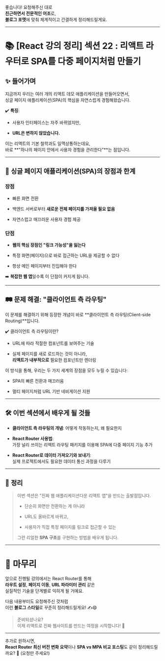 좋습니다! 요청해주신 대로  
**친근하면서 전문적인 어조**로,  
**블로그 포맷**에 맞춰 체계적이고 간결하게 정리해드릴게요.

---

# 📚 [React 강의 정리] 섹션 22 : 리액트 라우터로 SPA를 다중 페이지처럼 만들기

## ✨ 들어가며

지금까지 우리는 여러 개의 리액트 데모 애플리케이션을 만들어오면서,  
싱글 페이지 애플리케이션(SPA)의 핵심을 자연스럽게 경험해왔습니다.

✔️ **특징**:

- 사용자 인터페이스는 자주 바뀌었지만,
    
- **URL은 변하지 않았습니다.**
    

이는 리액트의 기본 철학과도 일맥상통하는데요,  
바로 **"하나의 페이지 안에서 사용자 경험을 관리한다"**는 점입니다.

---

## 🚀 싱글 페이지 애플리케이션(SPA)의 장점과 한계

### 장점

- 빠른 화면 전환
    
- 백엔드 서버로부터 **새로운 전체 페이지를 가져올 필요 없음**
    
- 자연스럽고 매끄러운 사용자 경험 제공
    

### 단점

- **웹의 핵심 장점인 "링크 가능성"을 잃는다**
    
- 특정 화면(페이지)으로 바로 접근하는 URL을 제공할 수 없다
    
- 항상 메인 페이지부터 진입해야 한다
    

➡️ **복잡한 웹 앱**일수록 이 단점이 커지게 됩니다.

---

## 🛤️ 문제 해결: "클라이언트 측 라우팅"

이 문제를 해결하기 위해 등장한 개념이 바로 **클라이언트 측 라우팅(Client-side Routing)**입니다.

✔️ 클라이언트 측 라우팅이란?

- URL에 따라 적절한 컴포넌트를 보여주는 기술
    
- 실제 페이지를 새로 로드하는 것이 아니라,  
    **리액트가 내부적으로** 필요한 컴포넌트만 렌더링
    

이 방식을 통해, 우리는 두 가지 세계의 장점을 모두 누릴 수 있습니다:

- SPA의 빠른 전환과 매끄러움
    
- 멀티 페이지처럼 URL 기반 네비게이션 지원
    

---

## 🛠️ 이번 섹션에서 배우게 될 것들

- **클라이언트 측 라우팅의 개념**: 어떻게 작동하는지, 왜 필요한지
    
- **React Router 사용법**:  
    가장 널리 쓰이는 리액트 라우팅 패키지를 이용해 SPA에 다중 페이지 기능 추가
    
- **React Router로 데이터 가져오기와 보내기**:  
    실제 프로젝트에서도 필요한 데이터 통신 과정을 다루기
    

---

## 📌 정리

> 이번 섹션은 "진짜 웹 애플리케이션다운 리액트 앱"을 만드는 출발점입니다.
> 
> - 단순히 화면만 전환하는 게 아니라
>     
> - URL도 올바르게 바뀌고,
>     
> - 사용자가 직접 특정 페이지를 링크로 접근할 수 있는
>     
> 
> 그런 리얼한 **SPA 구조**를 구현하는 방법을 배우게 됩니다.

---

# 🎯 마무리

앞으로 진행될 강의에서는 React Router를 통해  
**라우트 설정**, **페이지 이동**, **URL 파라미터 관리** 같은  
실질적인 기술을 단계별로 익히게 될 거예요.

다음 내용부터도 요청해주신 것처럼  
이런 **블로그 스타일**로 꾸준히 정리해드릴게요! ✍️😄

> 준비되셨나요?  
> 이제 리액트로 진짜 웹사이트를 만드는 여정을 시작합니다! 🚀

---

추가로 원하시면,  
**React Router 최신 버전 변화 요약**이나 **SPA vs MPA 비교 포스팅**도 같이 정리해드릴까요? 🎯 (요청만 주세요!)